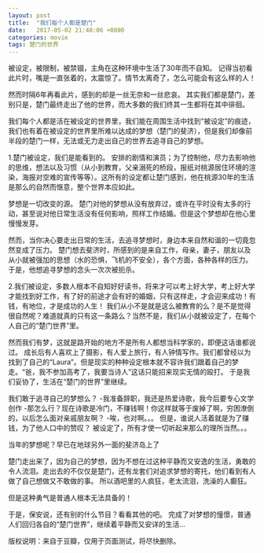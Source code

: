 ```yaml
---
layout: post
title:  "我们每个人都是楚门"
date:   2017-05-02 21:48:06 +0800
categories: movie
tags: 楚门的世界
---
```


被设定，被限制，被禁锢，主角在这种环境中生活了30年而不自知。
记得当初看此片时，嘴是一直张着的，太震惊了。情节太离奇了，怎么可能会有这么样的人！

然而时隔6年再看此片，感到的却是一丝无奈和一丝悲哀。
其实我们都是楚门，差别只是，楚门最终走出了他的世界，而大多数的我们终其一生都将在其中徘徊。

我们每个人都是活在被设定的世界里，我们能在周围生活中找到“被设定”的痕迹，我们也有着在被设定的世界里所难以达成的梦想（楚门的斐济），但是我们却像前半段的楚门一样，无法或无力走出自己的世界去追寻自己的梦想。

1.楚门被设定，我们是能看到的。
安排的剧情和演员；为了控制他，尽力去影响他的思维，想法以及习惯（从小到教育，父亲溺死的桥段，报纸对桃源居住环境的渲染，海报对空难的宣传等等）。这所有的设定都让楚门感到，他在桃源30年的生活是那么的自然而惬意，整个世界本应如此。

梦想是一切改变的源。
楚门对他的梦想从没有放弃过，或许在平时没有太多的行动，甚至说对他日常生活没有任何影响，照样工作结婚。但是这个梦想却在他心里慢慢发芽。

然而，当你决心要走出日常的生活，去追寻梦想时，身边本来自然和谐的一切竟忽然变成了压力。
楚门想去斐济时，所感到的是来自工作，母亲，妻子，朋友以及从小就被强加的思想（水的恐惧，飞机的不安全），各个方面，各种各样的压力。于是，他想追寻梦想的念头一次次被扼杀。

2.我们被设定，多数人根本不自知好好读书，将来才可以考上好大学，考上好大学才能找到好工作，有了好的前途才会有好的婚姻，只有这样走，才会迎来成功！有钱，有地位，才是成功的人生！
我们从小不是就是这么被教育的么？是不是觉得很自然呢？难道就真的只有这一条路么？当然不是，我们从小就被设定了，在每个人自己的“楚门世界”里。

然而我们有梦，这就是路开始的地方不是所有人都想当科学家的，即便这话谁都说过。
成长后有人喜欢上了摄影，有人爱上旅行，有人钟情写作。我们都曾经以为找到了自己的“Laura”。但是现实的种种设定根本就不容许我们跟着自己的梦走。“爸，我不参加高考了，我要当诗人”这话只能招来现实无情的殴打。
于是我们妥协了，生活在“楚门的世界”里继续。

我们敢于追寻自己的梦想么？
-我准备辞职，我还是热爱诗歌，我今后要专心文学创作
-那怎么行？现在诗歌是冷门，不赚钱啊！你这样就等于废掉了啊，穷困潦倒的，以后怎么面对亲戚朋友啊？
-唉，也对啊。。。
但是，谁说人活着就是为了赚钱，为了他人口中的赞叹？
被设定了，所有才使一切听起来那么的理所当然。。。


当年的梦想呢？早已在地球另外一面的斐济岛上了


楚门走出来了，因为自己的梦想，因为不想在过这种平静而又安逸的生活，勇敢的令人流泪。走出去的不仅仅是楚门，还有龙套们对追求梦想的寄托，他们看到有人做了自己想做又不敢做的事。
所以酒吧里的人疯狂，老太流泪，洗澡的人癫狂。

但是这种勇气是普通人根本无法具备的！

于是，保安说，还有别的什么节目？看看其他的吧。
完成了对梦想的憧憬，普通人们回归各自的“楚门世界”，继续着平静而又安详的生活…

版权说明：来自于豆瓣，仅用于页面测试，将尽快删除。